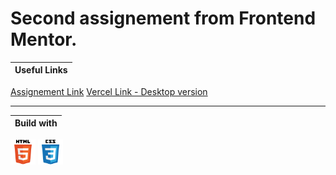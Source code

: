 # Second assignement from Frontend Mentor.

| Useful Links |
| ------------ |

[Assignement Link](https://www.frontendmentor.io/challenges/huddle-landing-page-with-alternating-feature-blocks-5ca5f5981e82137ec91a5100)
[Vercel Link - Desktop version](https://frontend-mentor-14-one.vercel.app/)

---

| Build with |
| ---------- |

[<a href="https://www.w3.org/html/" target="_blank"> <img src="https://raw.githubusercontent.com/devicons/devicon/master/icons/html5/html5-original-wordmark.svg" alt="html5" width="40" height="40"/></a>](https://www.w3schools.com/html/)
[<a href="https://www.w3schools.com/css/" target="_blank"> <img src="https://raw.githubusercontent.com/devicons/devicon/master/icons/css3/css3-original-wordmark.svg" alt="css3" width="40" height="40"/></a>](https://www.w3schools.com/css/)
